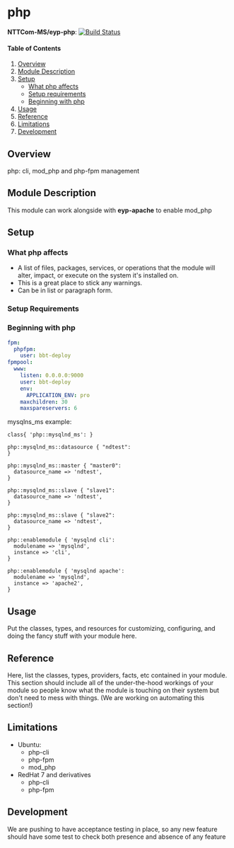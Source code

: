 # php

**NTTCom-MS/eyp-php**: [![Build Status](https://travis-ci.org/NTTCom-MS/eyp-php.png?branch=master)](https://travis-ci.org/NTTCom-MS/eyp-php)

#### Table of Contents

1. [Overview](#overview)
2. [Module Description](#module-description)
3. [Setup](#setup)
    * [What php affects](#what-php-affects)
    * [Setup requirements](#setup-requirements)
    * [Beginning with php](#beginning-with-php)
4. [Usage](#usage)
5. [Reference](#reference)
5. [Limitations](#limitations)
6. [Development](#development)

## Overview

php: cli, mod_php and php-fpm management

## Module Description

This module can work alongside with **eyp-apache** to enable mod_php

## Setup

### What php affects

* A list of files, packages, services, or operations that the module will alter,
  impact, or execute on the system it's installed on.
* This is a great place to stick any warnings.
* Can be in list or paragraph form.

### Setup Requirements

### Beginning with php

```yaml
fpm:
  phpfpm:
    user: bbt-deploy
fpmpool:
  www:
    listen: 0.0.0.0:9000
    user: bbt-deploy
    env:
      APPLICATION_ENV: pro
    maxchildren: 30
    maxspareservers: 6
```
mysqlns_ms example:
```puppet
class{ 'php::mysqlnd_ms': }

php::mysqlnd_ms::datasource { "ndtest":
}

php::mysqlnd_ms::master { "master0":
  datasource_name => 'ndtest',
}

php::mysqlnd_ms::slave { "slave1":
  datasource_name => 'ndtest',
}

php::mysqlnd_ms::slave { "slave2":
  datasource_name => 'ndtest',
}

php::enablemodule { 'mysqlnd cli':
  modulename => 'mysqlnd',
  instance => 'cli',
}

php::enablemodule { 'mysqlnd apache':
  modulename => 'mysqlnd',
  instance => 'apache2',
}
```

## Usage

Put the classes, types, and resources for customizing, configuring, and doing
the fancy stuff with your module here.

## Reference

Here, list the classes, types, providers, facts, etc contained in your module.
This section should include all of the under-the-hood workings of your module so
people know what the module is touching on their system but don't need to mess
with things. (We are working on automating this section!)

## Limitations

* Ubuntu:
  * php-cli
  * php-fpm
  * mod_php
* RedHat 7 and derivatives
  * php-cli
  * php-fpm

## Development

We are pushing to have acceptance testing in place, so any new feature should
have some test to check both presence and absence of any feature
